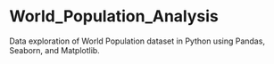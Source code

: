 # World_Population_Analysis
Data exploration of World Population dataset in Python using Pandas, Seaborn, and Matplotlib.
